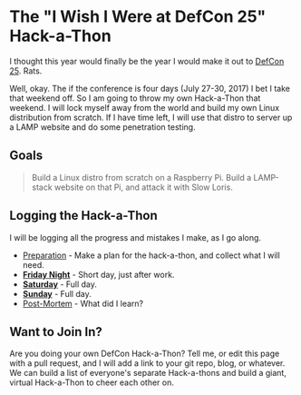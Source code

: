 # The "I Wish I Were at DefCon 25" Hack-a-Thon

I thought this year would finally be the year I would make it out to [DefCon 25](https://defcon.org/html/defcon-25/dc-25-index.html).  Rats.

Well, okay.  The if the conference is four days (July 27-30, 2017) I bet I take that weekend off.  So I am going to throw my own Hack-a-Thon that weekend.  I will lock myself away from the world and build my own Linux distribution from scratch.  If I have time left, I will use that distro to server up a LAMP website and do some penetration testing.


## Goals

> Build a Linux distro from scratch on a Raspberry Pi. Build a LAMP-stack website on that Pi, and attack it with Slow Loris.


## Logging the Hack-a-Thon

I will be logging all the progress and mistakes I make, as I go along.

* [Preparation](logs/early_prep.md) - Make a plan for the hack-a-thon, and collect what I will need.
* **[Friday Night](logs/friday.md)** - Short day, just after work.
* **[Saturday](logs/saturday.md)** - Full day.
* **[Sunday](logs/sunday.md)** - Full day.
* [Post-Mortem](logs/the_post_mortem.md) - What did I learn?


## Want to Join In?

Are you doing your own DefCon Hack-a-Thon?  Tell me, or edit this page with a pull request, and I will add a link to your git repo, blog, or whatever.  We can build a list of everyone's separate Hack-a-thons and build a giant, virtual Hack-a-Thon to cheer each other on.
